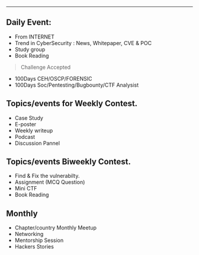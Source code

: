 ------------------------
## Daily Event:
- From INTERNET
- Trend in CyberSecurity : News, Whitepaper, CVE & POC
- Study group
- Book Reading

> Challenge Accepted
- 100Days CEH/OSCP/FORENSIC
- 100Days Soc/Pentesting/Bugbounty/CTF Analysist

## Topics/events for Weekly Contest.
- Case Study
- E-poster 
- Weekly writeup
- Podcast
- Discussion Pannel

## Topics/events Biweekly Contest.
- Find & Fix the vulnerabilty.
- Assignment (MCQ Question)
- Mini CTF
- Book Reading

## Monthly
- Chapter/country Monthly Meetup
- Networking
- Mentorship Session
- Hackers Stories
